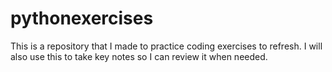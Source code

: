 # pythonexercises
This is a repository that I made to practice coding exercises to refresh. 
I will also use this to take key notes so I can review it when needed.
